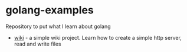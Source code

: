 # golang-examples

Repository to put what I learn about golang

* [wiki](wiki) - a simple wiki project. Learn how to create a simple http server, read and write files
